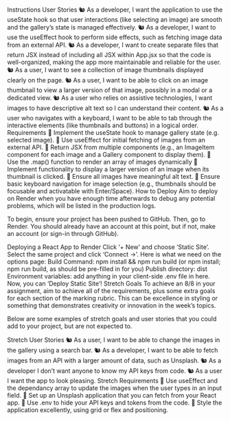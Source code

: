 Instructions
User Stories
🐿️ As a developer, I want the application to use the useState hook so that user interactions (like selecting an image) are smooth and the gallery’s state is managed effectively.
🐿️ As a developer, I want to use the useEffect hook to perform side effects, such as fetching image data from an external API.
🐿️ As a developer, I want to create separate files that return JSX instead of including all JSX within App.jsx so that the code is well-organized, making the app more maintainable and reliable for the user.
🐿️ As a user, I want to see a collection of image thumbnails displayed clearly on the page.
🐿️ As a user, I want to be able to click on an image thumbnail to view a larger version of that image, possibly in a modal or a dedicated view.
🐿️ As a user who relies on assistive technologies, I want images to have descriptive alt text so I can understand their content.
🐿️ As a user who navigates with a keyboard, I want to be able to tab through the interactive elements (like thumbnails and buttons) in a logical order.
Requirements
🎯 Implement the useState hook to manage gallery state (e.g. selected image).
🎯 Use useEffect for initial fetching of images from an external API.
🎯 Return JSX from multiple components (e.g., an ImageItem component for each image and a Gallery component to display them).
🎯 Use the .map() function to render an array of images dynamically
🎯 Implement functionality to display a larger version of an image when its thumbnail is clicked.
🎯 Ensure all images have meaningful alt text.
🎯 Ensure basic keyboard navigation for image selection (e.g., thumbnails should be focusable and activatable with Enter/Space).
How to Deploy
Aim to deploy on Render when you have enough time afterwards to debug any potential problems, which will be listed in the production logs.

To begin, ensure your project has been pushed to GitHub. Then, go to Render. You should already have an account at this point, but if not, make an account (or sign-in through GitHub).

Deploying a React App to Render
Click ‘+ New’ and choose ‘Static Site’.
Select the same project and click ‘Connect →’.
Here is what we need on the options page:
Build Command: npm install && npm run build (or npm install; npm run build, as should be pre-filled in for you)
Publish directory: dist
Environment variables: add anything in your client-side .env file in here.
Now, you can ‘Deploy Static Site’!
Stretch Goals
To achieve an 8/8 in your assignment, aim to achieve all of the requirements, plus some extra goals for each section of the marking rubric. This can be excellence in styling or something that demonstrates creativity or innovation in the week’s topics.

Below are some examples of stretch goals and user stories that you could add to your project, but are not expected to.

Stretch User Stories
🐿️ As a user, I want to be able to change the images in the gallery using a search bar.
🐿️ As a developer, I want to be able to fetch images from an API with a larger amount of data, such as Unsplash.
🐿️ As a developer I don’t want anyone to know my API keys from code.
🐿️ As a user I want the app to look pleasing.
Stretch Requirements
🏹 Use useEffect and the dependancy array to update the images when the user types in an input field.
🏹 Set up an Unsplash application that you can fetch from your React app.
🏹 Use .env to hide your API keys and tokens from the code.
🏹 Style the application excellently, using grid or flex and positioning.
